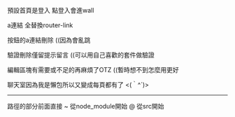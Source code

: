 預設首頁是登入 點登入會進wall

a連結 全替換router-link

按鈕的a連結刪除 ((因為會亂跳

驗證刪除僅留提示留言 ((可以用自己喜歡的套件做驗證

編輯區塊有需要或不足的再麻煩了OTZ ((暫時想不到怎麼用更好

聊天室因為我是懶包所以又變成每頁都有了 <(｀^´)>

------------------
路徑的部分前面直接
~ 從node_module開始
@ 從src開始
